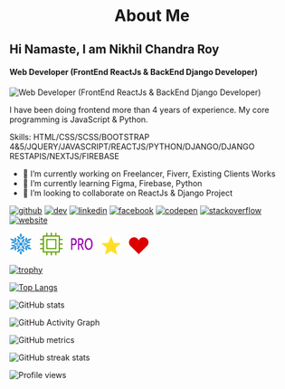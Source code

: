 <h1 align="center"> About Me </h1>

## Hi Namaste, I am Nikhil Chandra Roy
#### Web Developer (FrontEnd ReactJs & BackEnd Django Developer)
![Web Developer (FrontEnd ReactJs & BackEnd Django Developer)](https://cdn5.f-cdn.com/files/download/111380999/bcde3f.jpg)

I have been doing frontend more than 4 years of experience.
My core programming is JavaScript & Python.

Skills: HTML/CSS/SCSS/BOOTSTRAP 4&5/JQUERY/JAVASCRIPT/REACTJS/PYTHON/DJANGO/DJANGO RESTAPIS/NEXTJS/FIREBASE

- 🔭 I’m currently working on Freelancer, Fiverr, Existing Clients Works 
- 🌱 I’m currently learning Figma, Firebase, Python 
- 👯 I’m looking to collaborate on ReactJs & Django Project 


[<img src='https://cdn.jsdelivr.net/npm/simple-icons@3.0.1/icons/github.svg' alt='github' height='40'>](https://github.com/nikhilroy2)  [<img src='https://cdn.jsdelivr.net/npm/simple-icons@3.0.1/icons/dev-dot-to.svg' alt='dev' height='40'>](https://dev.to/nikhilroy2)  [<img src='https://cdn.jsdelivr.net/npm/simple-icons@3.0.1/icons/linkedin.svg' alt='linkedin' height='40'>](https://www.linkedin.com/in/nikhilroy2/)  [<img src='https://cdn.jsdelivr.net/npm/simple-icons@3.0.1/icons/facebook.svg' alt='facebook' height='40'>](https://www.facebook.com/nikhilroy2)  [<img src='https://cdn.jsdelivr.net/npm/simple-icons@3.0.1/icons/codepen.svg' alt='codepen' height='40'>](https://codepen.io/nikhilroy2)  [<img src='https://cdn.jsdelivr.net/npm/simple-icons@3.0.1/icons/stackoverflow.svg' alt='stackoverflow' height='40'>](https://stackoverflow.com/users/11652401)  [<img src='https://cdn.jsdelivr.net/npm/simple-icons@3.0.1/icons/icloud.svg' alt='website' height='40'>](http://www.nikhilroyjs.club/)  

<a href='https://archiveprogram.github.com/'><img src='https://raw.githubusercontent.com/acervenky/animated-github-badges/master/assets/acbadge.gif' width='40' height='40'></a> <a href='https://docs.github.com/en/developers'><img src='https://raw.githubusercontent.com/acervenky/animated-github-badges/master/assets/devbadge.gif' width='40' height='40'></a> <a href='https://github.com/pricing'><img src='https://raw.githubusercontent.com/acervenky/animated-github-badges/master/assets/pro.gif' width='40' height='40'></a> <a href='https://stars.github.com/'><img src='https://raw.githubusercontent.com/acervenky/animated-github-badges/master/assets/starbadge.gif' width='35' height='35'></a> <a href='https://docs.github.com/en/github/supporting-the-open-source-community-with-github-sponsors'><img src='https://raw.githubusercontent.com/acervenky/animated-github-badges/master/assets/sponsorbadge.gif' width='35' height='35'></a> 

[![trophy](https://github-profile-trophy.vercel.app/?username=nikhilroy2)](https://github.com/ryo-ma/github-profile-trophy)

[![Top Langs](https://github-readme-stats.vercel.app/api/top-langs/?username=nikhilroy2)](https://github.com/anuraghazra/github-readme-stats)

![GitHub stats](https://github-readme-stats.vercel.app/api?username=nikhilroy2&show_icons=true&count_private=true)  

![GitHub Activity Graph](https://activity-graph.herokuapp.com/graph?username=nikhilroy2)  

![GitHub metrics](https://metrics.lecoq.io/nikhilroy2)  

![GitHub streak stats](https://github-readme-streak-stats.herokuapp.com/?user=nikhilroy2)  

![Profile views](https://gpvc.arturio.dev/nikhilroy2)  
